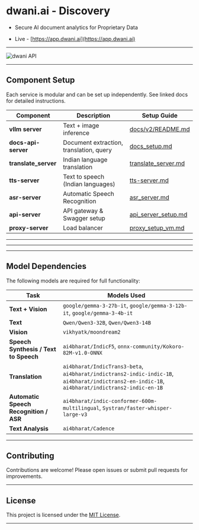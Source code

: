 # dwani.ai - Discovery

- Secure AI document analytics for Proprietary Data

- Live - [https://app.dwani.ai](https://app.dwani.ai)

<!-- 
- It can be self-hosted and provides multimodal inference, supporting
    - text
    - images 
    - documents
    - speech

---

## Table of Contents

- [Overview](#overview)
- [Component Setup](#component-setup)
- [Model Dependencies](#model-dependencies)
- [Contributing](#contributing)
- [License](#license)

---

## Overview

**dwani.ai** enables:
- Text and image inference
- Document extraction, translation, and querying
- Speech-to-text (ASR) and text-to-speech (TTS) for Indian languages
- Translation across major Indian languages
- Load balancing and API orchestration

---
-->

---

![dwani API](../images/dwani-inference.drawio.png "Engine") 

---

## Component Setup

Each service is modular and can be set up independently. See linked docs for detailed instructions.

| Component        | Description                                  | Setup Guide                                      |
|------------------|----------------------------------------------|--------------------------------------------------|
| **vllm server**  | Text + image inference                       | [docs/v2/README.md](docs/v2/README.md) |
| **docs-api-server** | Document extraction, translation, query   | [docs_setup.md](docs/docs_setup.md)              |
| **translate_server** | Indian language translation              | [translate_server.md](docs/translate_server.md)   |
| **tts-server**   | Text to speech (Indian languages)            | [tts-server.md](docs/tts-server.md)              |
| **asr-server**   | Automatic Speech Recognition                 | [asr_server.md](docs/asr_server.md)              |
| **api-server**   | API gateway & Swagger setup                  | [api_server_setup.md](docs/api_server_setup.md)   |
| **proxy-server** | Load balancer                                | [proxy_setup_vm.md](docs/proxy_setup_vm.md)       |

---

---
<!-- 
- build vllm for arm64 / GH200/GB200
  - [docs/v2/README.md](docs/v2/README.md)

- deployment is optimised for arm64, VRAM > 80GB 

- vllm 
  - python wheel installation
    - 3.10
      - pip install https://github.com/dwani-ai/vllm-arm64/releases/download/v0.0.5/vllm-0.10.1.dev0+g6d8d0a24c.d20250726-cp310-cp310-linux_aarch64.whl
    - 3.12
      - pip install https://github.com/dwani-ai/vllm-arm64/releases/download/v.0.0.4/vllm-0.10.1.dev0+g6d8d0a24c.d20250726-cp312-cp312-linux_aarch64.whl
  - docker images
    - dwani/vllm-openai:latest
    -   sudo docker run --gpus all -p 8000:8000 vllm/vllm-openai --model Qwen/Qwen3-0.6B --port 8000
-->
--- 

## Model Dependencies

The following models are required for full functionality:

| Task                                     | Models Used                                     |
|-------------------------------------------|-------------------------------------------------|
| **Text + Vision**                        | `google/gemma-3-27b-it`, `google/gemma-3-12b-it`, `google/gemma-3-4b-it` |
| **Text**                                 | `Qwen/Qwen3-32B`, `Qwen/Qwen3-14B`              |
| **Vision**                               | `vikhyatk/moondream2`                           |
| **Speech Synthesis / Text to Speech**     | `ai4bharat/IndicF5`, `onnx-community/Kokoro-82M-v1.0-ONNX` |
| **Translation**                          | `ai4bharat/IndicTrans3-beta`, `ai4bharat/indictrans2-indic-indic-1B`, `ai4bharat/indictrans2-en-indic-1B`, `ai4bharat/indictrans2-indic-en-1B` |
| **Automatic Speech Recognition / ASR**    | `ai4bharat/indic-conformer-600m-multilingual`, `Systran/faster-whisper-large-v3` |
| **Text Analysis**                        | `ai4bharat/Cadence`                             |

---

## Contributing

Contributions are welcome! Please open issues or submit pull requests for improvements.

---

## License

This project is licensed under the [MIT License](LICENSE).

---
